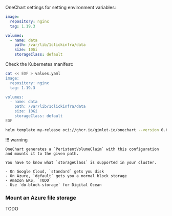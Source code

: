 OneChart settings for setting environment variables:

```yaml
image:
  repository: nginx
  tag: 1.19.3

volumes:
  - name: data
    path: /var/lib/1clickinfra/data
    size: 10Gi
    storageClass: default
```

Check the Kubernetes manifest:

```bash
cat << EOF > values.yaml
image:
  repository: nginx
  tag: 1.19.3

volumes:
  - name: data
    path: /var/lib/1clickinfra/data
    size: 10Gi
    storageClass: default
EOF

helm template my-release oci://ghcr.io/gimlet-io/onechart --version 0.65.0-rc.1 -f values.yaml
```

!!! warning

    OneChart generates a `PeristentVolumeClaim` with this configuration and mounts it to the given path.
    
    You have to know what `storageClass` is supported in your cluster.
    
    - On Google Cloud, `standard` gets you disk
    - On Azure, `default` gets you a normal block storage
    - Amazon EKS, `TODO`
    - Use `do-block-storage` for Digital Ocean
    
### Mount an Azure file storage

TODO
